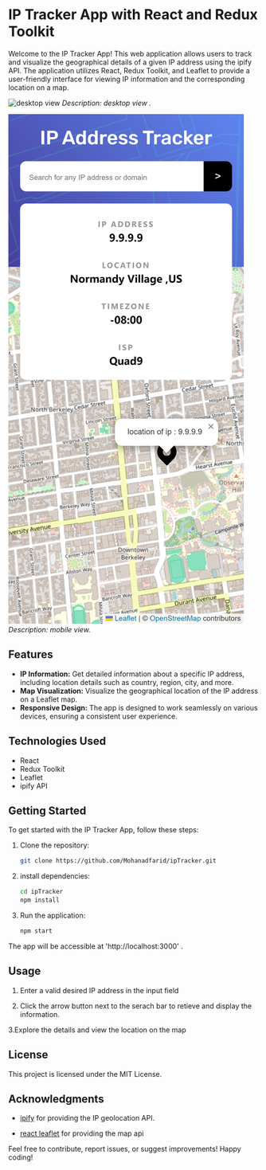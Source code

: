 # IP Tracker App with React and Redux Toolkit

Welcome to the IP Tracker App! This web application allows users to track and visualize the geographical details of a given IP address using the ipify API. The application utilizes React, Redux Toolkit, and Leaflet to provide a user-friendly interface for viewing IP information and the corresponding location on a map.

![desktop view](./public/screenShots/desktop%20view.png)
_Description: desktop view ._

![mobile view](./public/screenShots/mobile%20view.png)
_Description: mobile view._

## Features

- **IP Information:** Get detailed information about a specific IP address, including location details such as country, region, city, and more.
- **Map Visualization:** Visualize the geographical location of the IP address on a Leaflet map.
- **Responsive Design:** The app is designed to work seamlessly on various devices, ensuring a consistent user experience.

## Technologies Used

- React
- Redux Toolkit
- Leaflet
- ipify API

## Getting Started

To get started with the IP Tracker App, follow these steps:

1. Clone the repository:

   ```bash
   git clone https://github.com/Mohanadfarid/ipTracker.git

   ```

2. install dependencies:

   ```bash
   cd ipTracker
   npm install

   ```

3. Run the application:
   ```bash
   npm start
   ```

The app will be accessible at 'http://localhost:3000' .

## Usage

1. Enter a valid desired IP address in the input field

2. Click the arrow button next to the serach bar to retieve and display the information.

3.Explore the details and view the location on the map

## License

This project is licensed under the MIT License.

## Acknowledgments

- [ipify](https://www.ipify.org/) for providing the IP geolocation API.

- [react leaflet](https://react-leaflet.js.org/)
  for providing the map api

Feel free to contribute, report issues, or suggest improvements! Happy coding!
